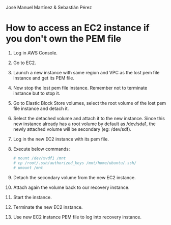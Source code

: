 José Manuel Martínez & Sebastián Pérez

# How to access an EC2 instance if you don't own the PEM file

1. Log in AWS Console.

1. Go to EC2.

1. Launch a new instance with same region and VPC as the lost pem file instance and get its PEM file.

1. Now stop the lost pem file instance. Remember not to terminate instance but to stop it.

1. Go to Elastic Block Store volumes, select the root volume of the lost pem file instance and detach it.

1. Select the detached volume and attach it to the new instance. Since this new instance already has a root volume by default as /dev/sda1, the newly attached volume will be secondary (eg: /dev/sdf).

1. Log in the new EC2 instance with its pem file.

1. Execute below commands:

	```bash
	# mount /dev/xvdf1 /mnt
	# cp /root/.ssh/authorized_keys /mnt/home/ubuntu/.ssh/
	# umount /mnt
	```

1. Detach the secondary volume from the new EC2 instance. 

1. Attach again the volume back to our recovery instance. 

1. Start the instance. 

1. Terminate the new EC2 instance.

1. Use new EC2 instance PEM file to log into recovery instance.